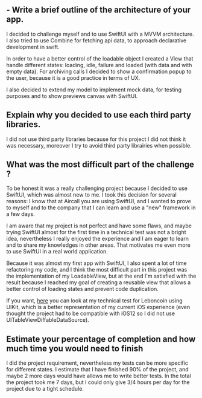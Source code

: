 
## - Write a brief outline of the architecture of your app.

I decided to challenge myself and to use SwiftUI with a MVVM architecture. I also tried to use Combine for fetching api data, to approach declarative development in swift.

In order to have a better control of the loadable object I created a View that handle different states: loading, idle, failure and loaded (with data and with empty data).
For archiving calls I decided to show a confirmation popup to the user, because it is a good practice in terms of UX.

I also decided to extend my model to implement mock data, for testing purposes and to show previews canvas with SwiftUI.

## Explain why you decided to use each third party libraries.
I did not use third party libraries because for this project I did not think it was necessary, moreover I try to avoid third party librairies when possible.

## What was the most difficult part of the challenge ?

To be honest it was a really challenging project because I decided to use SwiftUI, which was almost new to me. I took this decision for several reasons: I know that at Aircall you are using SwiftUI, and I wanted to prove to myself and to the company that I can learn and use a "new" framework in a few days.

I am aware that my project is not perfect and have some flaws, and maybe trying SwiftUI almost for the first time in a technical test was not a bright idea, nevertheless I really enjoyed the experience and I am eager to learn and to share my knowledges in other areas. That motivates me even more to use SwiftUI in a real world application.

Because it was almost my first app with SwiftUI, I also spent a lot of time refactoring my code, and I think the most difficult part in this project was the implementation of my LoadableView, but at the end I'm satisfied with the result because I reached my goal of creating a reusable view that allows a better control of loading states and prevent code duplication.

If you want, [here](https://github.com/MaxenceChantome/LePetitCoin) you can look at my technical test for Leboncoin using UIKit, which is a better representation of my current iOS experience (even thought the project had to be compatible with iOS12 so I did not use UITableViewDiffableDataSource).

## Estimate your percentage of completion and how much time you would need to finish

I did the project requirement, nevertheless my tests can be more specific for different states.
I estimate that I have finished 90% of the project, and maybe 2 more days would have allows me to write better tests.
In the total the project took me 7 days, but I could only give 3/4 hours per day for the project due to a tight schedule.
